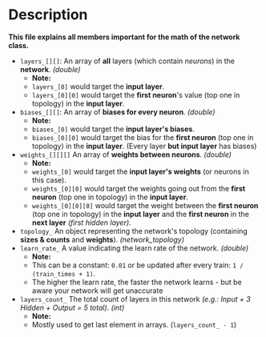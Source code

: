 # Description
**This file explains all members important for the math of the network class.**

* `layers_[][]`: An array of **all** layers (which contain _neurons_) in the **network**. _(double)_
  * **Note:**
  * `layers_[0]` would target the **input layer**.
  * `layers_[0][0]` would target the **first neuron**'s value (top one in topology) in the **input layer**.
* `biases_[][]`: An array of **biases for every neuron**. _(double)_
  * **Note:**
  * `biases_[0]` would target the **input layer's biases**.
  * `biases_[0][0]` would target the bias for the **first neuron** (top one in topology) in the **input layer**. (Every layer **but input layer** has biases)
* `weights_[][][]` An array of **weights between neurons**. _(double)_
  * **Note:**
  * `weights_[0]` would target the **input layer's weights** (or neurons in this case).
  * `weights_[0][0]` would target the weights going out from the **first neuron** (top one in topology) in the **input layer**.
  * `weights_[0][0][0]` would target the weight between the **first neuron** (top one in topology) in the **input layer** and the **first neuron** in the **next layer** _(first hidden layer)_.
* `topology_` An object representing the network's topology (containing **sizes & counts** and **weights**). _(network_topology)_
* `learn_rate_` A value indicating the learn rate of the network. _(double)_
  * **Note:**
  * This can be a constant: `0.01` or be updated after every train: `1 / (train_times + 1)`.
  * The higher the learn rate, the faster the network learns - but be aware your network will get unaccurate
* `layers_count_` The total count of layers in this network _(e.g.: Input + 3 Hidden + Output = 5 total)_. _(int)_
  * **Note:**
  * Mostly used to get last element in arrays. (`layers_count_ - 1`)
